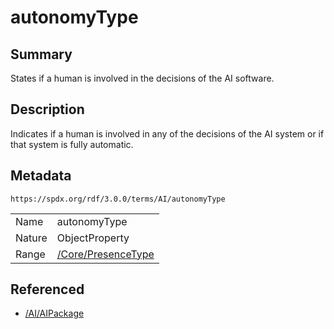 <!-- Automatically generated by spec-parser v2.3.0 on 2024-07-09T12:43:38.633388+00:00 -->
<!-- SPDX-License-Identifier: Community-Spec-1.0 -->

# autonomyType

## Summary

States if a human is involved in the decisions of the AI software.


## Description

Indicates if a human is involved in any of the decisions of the AI system
or if that system is fully automatic.


## Metadata

`https://spdx.org/rdf/3.0.0/terms/AI/autonomyType`


| | |
|---|---|
| Name | autonomyType |
| Nature | ObjectProperty |
| Range | [/Core/PresenceType](../../Core/Vocabularies/PresenceType.md) |




## Referenced

- [/AI/AIPackage](../../AI/Classes/AIPackage.md)

